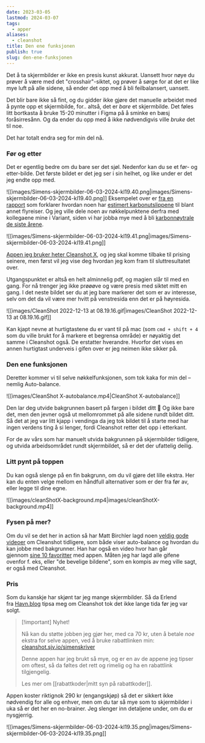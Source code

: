 ```yaml
---
date: 2023-03-05
lastmod: 2024-03-07
tags:
  - apper
aliases:
  - cleanshot
title: Den ene funksjonen
publish: true
slug: den-ene-funksjonen
---
```

Det å ta skjermbilder er ikke en presis kunst akkurat. Uansett hvor nøye du prøver å være med det "crosshair"-siktet, og prøver å sørge for at det er like mye luft på alle sidene, så ender det opp med å bli feilbalansert, uansett.

Det blir bare ikke så fint, og du gidder ikke gjøre det manuelle arbeidet med å pynte opp et skjermbilde, for.. altså, det er _bare_ et skjermbilde. Det føles litt bortkasta å bruke 15-20 minutter i Figma på å sminke en bæsj foråsirresånn. Og da ender du opp med å ikke nødvendigvis ville _bruke_ det til noe.

Det har totalt endra seg for min del nå.

### Før og etter

Det er egentlig bedre om du bare ser det sjøl. Nedenfor kan du se et før- og etter-bilde. Det første bildet er det jeg ser i sin helhet, og like under er det jeg endte opp med.

![[images/Simens-skjermbilder-06-03-2024-kl19.40.png|images/Simens-skjermbilder-06-03-2024-kl19.40.png]]
Eksempelet over er [fra en rapport](https://klimatsmartsemester.se/sites/default/files/metodrapport-klimatsmart-semester-version3.pdf?ref=simen-skriver) som forklarer hvordan noen har [estimert karbonutslippene](https://klimatsmartsemester.se/?ref=simen-skriver) til blant annet flyreiser. Og jeg ville dele noen av nøkkelpunktene derfra med kollegaene mine i Variant, siden vi har jobba mye med å bli [karbonnøytrale de siste årene](https://blog.variant.no/n%C3%A5dde-vi-m%C3%A5let-om-karbonn%C3%B8ytralitet-5f95c4114285?ref=simen-skriver).

![[images/Simens-skjermbilder-06-03-2024-kl19.41.png|images/Simens-skjermbilder-06-03-2024-kl19.41.png]]

[Appen jeg bruker heter Cleanshot X](cleanshot.sjv.io/simenskriver), og jeg skal komme tilbake til prising seinere, men først vil jeg vise deg hvordan jeg kom fram til sluttresultatet over. 

Utgangspunktet er altså en helt alminnelig pdf, og magien slår til med en gang. For nå trenger jeg ikke prøøøve og være presis med siktet mitt en gang. I det neste bildet ser du at jeg bare markerer det som er av interesse, selv om det da vil være mer hvitt på venstresida enn det er på høyresida.

![[images/CleanShot 2022-12-13 at 08.19.16.gif|images/CleanShot 2022-12-13 at 08.19.16.gif]]

Kan kjapt nevne at hurtigtastene du er vant til på mac (som `cmd + shift + 4` som du ville brukt for å markere et begrensa område) er nøyaktig det samme i Cleanshot også. De erstatter hverandre. Hvorfor det vises en annen hurtigtast underveis i gifen over er jeg neimen ikke sikker på.

### Den ene funksjonen

Deretter kommer vi til selve nøkkelfunksjonen, som tok kaka for min del – nemlig Auto-balance.

![[images/CleanShot X-autobalance.mp4|CleanShot X-autobalance]]

Den lar deg utvide bakgrunnen basert på fargen i bildet ditt 🤯 Og ikke bare det, men den jevner også ut mellomrommet på alle sidene rundt bildet ditt. Så det at jeg var litt kjapp i vendinga da jeg tok bildet til å starte med har ingen verdens ting å si lenger, fordi Cleanshot retter det opp i etterkant.

For de av vårs som har manuelt utvida bakgrunnen på skjermbilder tidligere, og utvida arbeidsområdet rundt skjermbildet, så er det der ufattelig deilig.

### Litt pynt på toppen

Du kan også slenge på en fin bakgrunn, om du vil gjøre det lille ekstra. Her kan du enten velge mellom en håndfull alternativer som er der fra før av, eller legge til dine egne.

![[images/cleanShotX-background.mp4|images/cleanShotX-background.mp4]]

### Fysen på mer?

Om du vil se det her in action så har Matt Birchler lagd noen [veldig gode videoer](https://youtu.be/4_rPJ3sn-Dw?t=232&ref=simen-skriver) om Cleanshot tidligere, som både viser auto-balance og hvordan du kan jobbe med bakgrunner. Han har også en video hvor han går gjennom [sine 10 favoritter](https://www.youtube.com/watch?v=R1ZJk1Qci6Q&ref=simen-skriver) med appen. Måten jeg har lagd alle gifene ovenfor f. eks, eller "de bevelige bildene", som en kompis av meg ville sagt, er også med Cleanshot.

### Pris

Som du kanskje har skjønt tar jeg mange skjermbilder. Så da Erlend fra [Havn.blog](https://www.havn.blog/?ref=simen-skriver) tipsa meg om Cleanshot tok det ikke lange tida før jeg var solgt.

> [!important] Nyhet!
> 
> Nå kan du støtte jobben jeg gjør her, med ca 70 kr, uten å betale *noe* ekstra for selve appen, ved å bruke rabattlinken min: [cleanshot.sjv.io/simenskriver](https://cleanshot.sjv.io/simenskriver)
> 
> Denne appen har jeg brukt så mye, og er en av de appene jeg tipser om oftest, så da føltes det rett og rimelig og ha en rabattlink tilgjengelig.
> 
> Les mer om [[rabattkoder|mitt syn på rabattkoder]].

Appen koster riktignok 290 kr (engangskjøp) så det er sikkert ikke nødvendig for alle og enhver, men om du tar så mye som to skjermbilder i uka så er det her en no-brainer. Jeg slenger inn detaljene under, om du er nysgjerrig.

![[images/Simens-skjermbilder-06-03-2024-kl19.35.png|images/Simens-skjermbilder-06-03-2024-kl19.35.png]]
